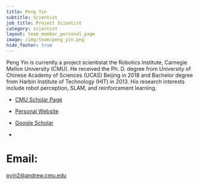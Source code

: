 ```yaml
---
title: Peng Yin
subtitle: Scientist
job_title: Project Scientist
category: scientist
layout: team_member_personal_page
image: /img/team/peng_yin.png
hide_footer: true
---
```


Peng Yin is currently a project scientistat the Robotics Institute, Carnegie Mellon University (CMU). He received the Ph. D. degree from University of Chinese Academy of Sciences (UCAS) Beijing in 2018 and Bachelor degree from Harbin Institute of Technology (HIT) in 2013. His research interests include robot perception, SLAM, and reinforcement learning.

* [CMU Scholar Page](https://www.ri.cmu.edu/ri-people/peng-yin/)

* [Personal Website](https://maxtomcmu.github.io/)

* [Google Scholar](https://scholar.google.com/citations?user=_q-aMvgAAAAJ&hl=en)
* 
# Email: #

pyin2@andrew.cmu.edu
